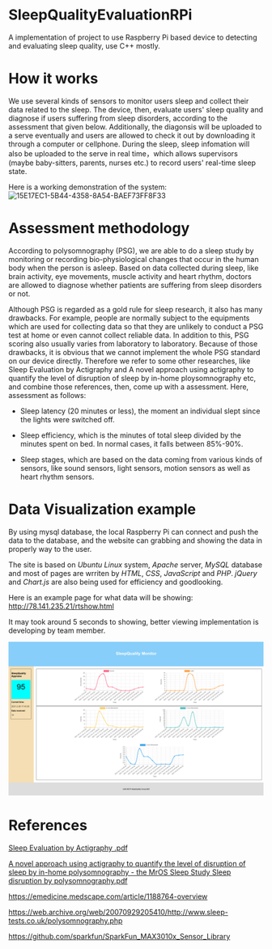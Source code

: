 # SleepQualityEvaluationRPi
A implementation of project to use Raspberry Pi based device to detecting and evaluating sleep quality, use C++ mostly.
# How it works
We use several kinds of sensors to monitor users sleep and collect their data related to the sleep. The device, then, evaluate users' sleep quality and diagnose if users suffering from sleep disorders, according to the assessment that given below. Additionally, the diagonsis will be uploaded to a serve eventually and users are allowed to check it out by downloading it through a computer or cellphone. During the sleep, sleep infomation will also be uploaded to the serve in real time，which allows supervisors (maybe baby-sitters, parents, nurses etc.) to record users' real-time sleep state.

Here is a working demonstration of the system:
![15E17EC1-5B44-4358-8A54-BAEF73FF8F33](https://user-images.githubusercontent.com/77977624/109402512-73ac1700-794e-11eb-8671-5e314399f869.jpeg)
# Assessment methodology
According to polysomnography (PSG), we are able to do a sleep study by monitoring or recording bio-physiological changes that occur in the human body when the person is asleep. Based on data collected during sleep, like brain activity, eye movements, muscle activity and heart rhythm, doctors are allowed to diagnose whether patients are suffering from sleep disorders or not.

Although PSG is regarded as a gold rule for sleep research, it also has many drawbacks. For example, people are normally subject to the equipments which are used for collecting data so that they are unlikely to conduct a PSG test at home or even cannot collect reliable data. In addition to this, PSG scoring also usually varies from laboratory to laboratory. Because of those drawbacks, it is obvious that we cannot implement the whole PSG standard on our device directly. Therefore we refer to some other researches, like Sleep Evaluation by Actigraphy and A novel approach using actigraphy to quantify the level of disruption of sleep by in-home ploysomnography etc, and combine those references, then, come up with a assessment.
Here, assessment as follows:

* Sleep latency (20 minutes or less), the moment an individual slept since the lights were switched off.

* Sleep efficiency, which is the minutes of total sleep divided by the minutes spent on bed. In normal cases, it falls between 85%-90%.

* Sleep stages, which are based on the data coming from various kinds of sensors, like sound sensors, light sensors, motion sensors as well as heart rhythm sensors.

# Data Visualization example
By using mysql database, the local Raspberry Pi can connect and push the data to the database, and the website can grabbing and showing the data in properly way to the user.

The site is based on *Ubuntu Linux* system, *Apache* server, *MySQL* database and most of pages are wrriten by *HTML*, *CSS*, *JavaScript* and *PHP*. *jQuery* and *Chart.js* are also being used for efficiency and goodlooking.

Here is an example page for what data will be showing: http://78.141.235.21/rtshow.html

It may took around 5 seconds to showing, better viewing implementation is developing by team member.

![view-example1](https://github.com/UofG-RTEP-Team25/SleepQualityEvaluationRPi/blob/main/Documents/img/view-example1.png?raw=true)

# References
[Sleep Evaluation by Actigraphy .pdf](https://github.com/UofG-RTEP-Team25/SleepQualityEvaluationRPi/files/6055883/Sleep.Evaluation.by.Actigraphy.pdf)

[A novel approach using actigraphy to quantify the level of disruption of sleep by in-home polysomnography - the MrOS Sleep Study Sleep disruption by polysomnography.pdf](https://github.com/UofG-RTEP-Team25/SleepQualityEvaluationRPi/files/6055884/A.novel.approach.using.actigraphy.to.quantify.the.level.of.disruption.of.sleep.by.in-home.polysomnography.-.the.MrOS.Sleep.Study.Sleep.disruption.by.polysomnography.pdf)

https://emedicine.medscape.com/article/1188764-overview

https://web.archive.org/web/20070929205410/http://www.sleep-tests.co.uk/polysomnography.php

https://github.com/sparkfun/SparkFun_MAX3010x_Sensor_Library
